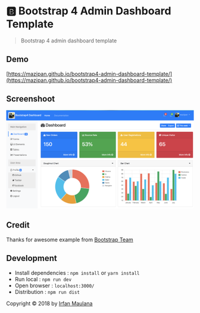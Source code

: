 # :b: Bootstrap 4 Admin Dashboard Template

> Bootstrap 4 admin dashboard template

## Demo

[https://mazipan.github.io/bootstrap4-admin-dashboard-template/](https://mazipan.github.io/bootstrap4-admin-dashboard-template/)

## Screenshoot

![Bootstrap 4 Admin Dashboard Template](https://raw.githubusercontent.com/mazipan/bootstrap4-admin-dashboard-template/master/screenshoot.png)

## Credit

Thanks for awesome example from [Bootstrap Team](https://getbootstrap.com/docs/4.0/examples/dashboard/#)

## Development

+ Install dependencies : `npm install` or `yarn install`
+ Run local : `npm run dev`
+ Open browser : `localhost:3000/`
+ Distribution : `npm run dist`

Copyright © 2018 by [Irfan Maulana](https://github.com/mazipan/)

